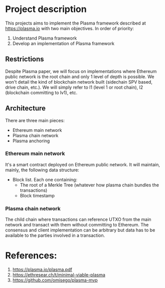 # Project description
This projects aims to implement the Plasma framework described at https://plasma.io with two main objectives. In order of priority:

1. Understand Plasma framework
2. Develop an implementation of Plasma framework

## Restrictions
Despite Plasma paper, we will focus on implementations where Ethereum public network is the root chain and only 1 level of depth is possible. We won't detail the kind of blockchain network built (sidechain SPV based, drive chain, etc.). We will simply refer to l1 (level 1 or root chain), l2 (blockchain committing to lv1), etc.

## Architecture
There are three main pieces:
* Ethereum main network
* Plasma chain network
* Plasma anchoring

### Ethereum main network
It's a smart contract deployed on Ethereum public network. It will maintain, mainly, the following data structure:
* Block list. Each one containing:
  * The root of a Merkle Tree (whatever how plasma chain bundles the transactions)
  * Block timestamp

### Plasma chain network
The child chain where transactions can reference UTXO from the main network and transact with them without committing to Ethereum. The consensus and client implementation can be arbitrary but data has to be available to the parties involved in a transaction.

# References:
1. https://plasma.io/plasma.pdf
2. https://ethresear.ch/t/minimal-viable-plasma
3. https://github.com/omisego/plasma-mvp
